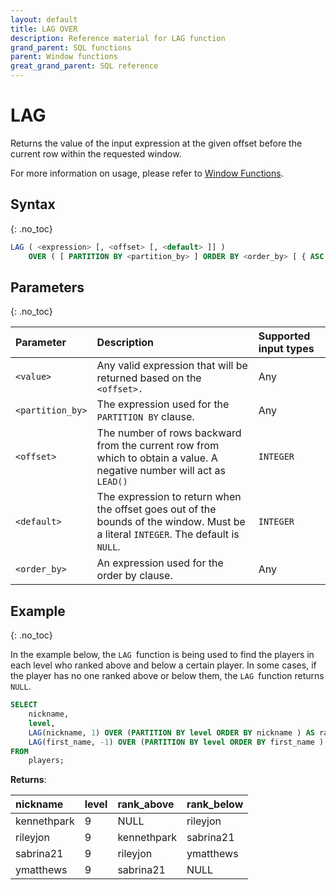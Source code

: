 ```yaml
---
layout: default
title: LAG OVER
description: Reference material for LAG function
grand_parent: SQL functions
parent: Window functions
great_grand_parent: SQL reference
---
```


# LAG

Returns the value of the input expression at the given offset before the current row within the requested window.

For more information on usage, please refer to [Window Functions](./window-functions.md).

## Syntax
{: .no_toc}

```sql
LAG ( <expression> [, <offset> [, <default> ]] )
    OVER ( [ PARTITION BY <partition_by> ] ORDER BY <order_by> [ { ASC | DESC } ] )
```

## Parameters 
{: .no_toc}

| Parameter | Description                                      | Supported input types | 
| :--------- | :------------------------------------------------ | :------------| 
| `<value>`     | Any valid expression that will be returned based on the `<offset>.`                                                    | Any |
| `<partition_by>`    | The expression used for the `PARTITION BY` clause.                                                                           | Any |
| `<offset>`  | The number of rows backward from the current row from which to obtain a value. A negative number will act as `LEAD()`        | 	`INTEGER` |
| `<default>` | The expression to return when the offset goes out of the bounds of the window. Must be a literal `INTEGER`. The default is `NULL`. | `INTEGER` |
| `<order_by>` | An expression used for the order by clause. | Any |

## Example
{: .no_toc}

In the example below, the `LAG `function is being used to find the players in each level who ranked above and below a certain player. In some cases, if the player has no one ranked above or below them, the `LAG `function returns `NULL`.

```sql
SELECT
	nickname,
	level,
	LAG(nickname, 1) OVER (PARTITION BY level ORDER BY nickname ) AS rank_above,
	LAG(first_name, -1) OVER (PARTITION BY level ORDER BY first_name ) AS rank below
FROM
	players;
```

**Returns**:

| nickname | level | rank_above | rank_below |
|:----------|:-------------|:-------------|:--------------|
| kennethpark      |           9 | NULL        | rileyjon     |
| rileyjon   |           9 | kennethpark       | sabrina21         |
| sabrina21       |           9 | rileyjon    | ymatthews         |
| ymatthews      |           9 | sabrina21       | NULL         |